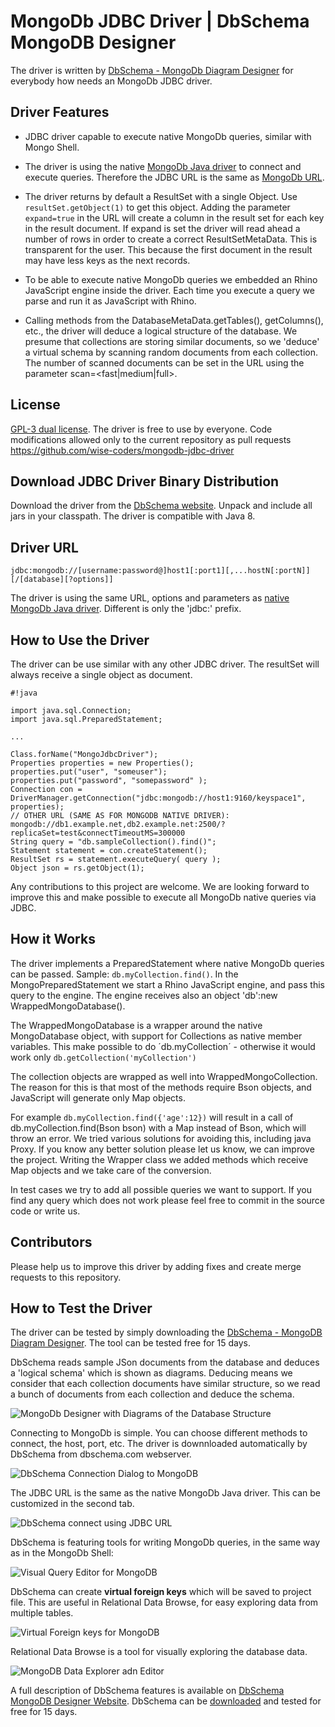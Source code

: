 # MongoDb JDBC Driver | DbSchema MongoDB Designer

The driver is written by [DbSchema - MongoDb Diagram Designer](https://dbschema.com/mongodb-tool.html) for everybody how needs an MongoDb JDBC driver. 

## Driver Features

* JDBC driver capable to execute native MongoDb queries, similar with Mongo Shell. 

* The driver is using the native [MongoDb Java driver](https://mongodb.github.io/mongo-java-driver/) to connect and execute queries. 
Therefore the JDBC URL is the same as [MongoDb URL](https://mongodb.github.io/mongo-java-driver/3.4/driver/tutorials/connect-to-mongodb/).

* The driver returns by default a ResultSet with a single Object. Use `resultSet.getObject(1)` to get this object.
Adding the parameter `expand=true` in the URL will create a column in the result set for each key in the result document.
If expand is set the driver will read ahead a number of rows in order to create a correct ResultSetMetaData. This is transparent for the user.
This because the first document in the result may have less keys as the next records.

* To be able to execute native MongoDb queries we embedded an Rhino JavaScript engine inside the driver.
 Each time you execute a query we parse and run it as JavaScript with Rhino.


* Calling methods from the DatabaseMetaData.getTables(), getColumns(), etc., the driver will 
deduce a logical structure of the database. We presume that collections are storing similar documents, so we 'deduce' a virtual schema by 
scanning random documents from each collection.
The number of scanned documents can be set in the URL using the parameter scan=<fast|medium|full>.


## License

[GPL-3 dual license](https://opensource.org/licenses/GPL-3.0).
The driver is free to use by everyone. 
Code modifications allowed only to the current repository as pull requests 
https://github.com/wise-coders/mongodb-jdbc-driver
 

## Download JDBC Driver Binary Distribution

Download the driver from the [DbSchema website](http://www.dbschema.com/jdbc-drivers/MongoDbJdbcDriver.zip). Unpack and include all jars in your classpath. The driver is compatible with Java 8.

## Driver URL

```
jdbc:mongodb://[username:password@]host1[:port1][,...hostN[:portN]][/[database][?options]]
```
The driver is using the same URL, options and parameters as [native MongoDb Java driver](https://docs.mongodb.com/manual/reference/connection-string/). 
Different is only the 'jdbc:' prefix.


## How to Use the Driver

The driver can be use similar with any other JDBC driver. The resultSet will always receive a single object as document.
```
#!java

import java.sql.Connection;
import java.sql.PreparedStatement;

...

Class.forName("MongoJdbcDriver");
Properties properties = new Properties();
properties.put("user", "someuser");
properties.put("password", "somepassword" );
Connection con = DriverManager.getConnection("jdbc:mongodb://host1:9160/keyspace1", properties);
// OTHER URL (SAME AS FOR MONGODB NATIVE DRIVER): mongodb://db1.example.net,db2.example.net:2500/?replicaSet=test&connectTimeoutMS=300000
String query = "db.sampleCollection().find()";
Statement statement = con.createStatement();
ResultSet rs = statement.executeQuery( query );
Object json = rs.getObject(1);

```

Any contributions to this project are welcome.
We are looking forward to improve this and make possible to execute all MongoDb native queries via JDBC.

## How it Works

The driver implements a PreparedStatement where native MongoDb queries can be passed. Sample: `db.myCollection.find()`.
In the MongoPreparedStatement we start a Rhino JavaScript engine, and pass this query to the engine.
The engine receives also an object 'db':new WrappedMongoDatabase().

The WrappedMongoDatabase is a wrapper around the native MongoDatabase object, with support for Collections as native member variables.
This  make possible to do ´db.myCollection´ - otherwise it would work only `db.getCollection('myCollection')`

The collection objects are wrapped as well into WrappedMongoCollection. The reason for this is that most of the methods 
require Bson objects, and JavaScript will generate only Map objects.

For example `db.myCollection.find({'age':12})` will result in a call of db.myCollection.find(Bson bson) with a Map instead of Bson, which will throw an error.
We tried various solutions for avoiding this, including java Proxy. If you know any better solution please let us know, we can improve the project.
Writing the Wrapper class we added methods which receive Map objects and we take care of the conversion.

In test cases we try to add all possible queries we want to support. If you find any query which does not work please feel free to commit in the source code or write us.

## Contributors

Please help us to improve this driver by adding fixes and create merge requests to this repository. 

## How to Test the Driver

The driver can be tested by simply downloading the [DbSchema - MongoDB Diagram Designer](https://dbschema.com/mongodb-tool.html). The tool can be tested free for 15 days.
 
DbSchema reads sample JSon documents from the database and deduces a 'logical schema' which is shown as diagrams. 
Deducing means we consider that each collection documents have similar structure, so we read a bunch of documents from each collection and deduce the schema.

![MongoDb Designer with Diagrams of the Database Structure](resources/images/dbschema-mongodb-diagram-gui.png)

Connecting to MongoDb is simple. You can choose different methods to connect, the host, port, etc.
The driver is downnloaded automatically by DbSchema from dbschema.com webserver.

![DbSchema Connection Dialog to MongoDB](resources/images/dbschema-mongodb-connection-dialog.png)

The JDBC URL is the same as the native MongoDb Java driver. This can be customized in the second tab.

![DbSchema connect using JDBC URL](resources/images/dbschema-mongodb-connection-custom-url.png)

DbSchema is featuring tools for writing MongoDb queries, in the same way as in the MongoDb Shell:

![Visual Query Editor for MongoDB](resources/images/dbschema-mongodb-query-editor.png)

DbSchema can create **virtual foreign keys** which will be saved to project file.
This are useful in Relational Data Browse, for easy exploring data from multiple tables.

![Virtual Foreign keys for MongoDB](resources/images/dbschema-mongodb-virtual-foreign-keys.png)

Relational Data Browse is a tool for visually exploring the database data.

![MongoDB Data Explorer adn Editor](resources/images/dbschema-mongodb-relational-data-browse.png)



A full description of DbSchema features is available on [DbSchema MongoDB Designer Website](https://dbschema.com/mongodb-tool.html).
DbSchema can be [downloaded](https://dbschema.com) and tested for free for 15 days.
